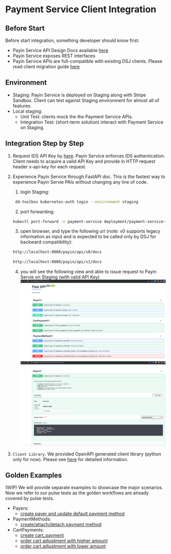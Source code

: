 # Payment Service Client Integration

## Before Start
Before start integration, something developer should know first:
- Payin Service API Design Docs available [here](https://docs.google.com/document/d/1cnIx3TTkTZYkuuvCYc0XysdNixOippd5g8uzzKLIcms/edit?ts=5d14f007#heading=h.r76fhvcd081g)
- Payin Service exposes REST interfaces
- Payin Service APIs are full-compatible with existing DSJ clients. Please read client migration guide [here](https://docs.google.com/document/d/1QVl2LdZMIpSz2129WaYSx99b9QhKE38lhbmlMZ4_jhM/edit#heading=h.6k4cn0qqf3m1)


## Environment
- Staging: Payin Service is deployed on Staging along with Stripe Sandbox. Client can test against Staging environment for almost all of features.
- Local staging:
  - Unit Test: clients mock the the Payment Service APIs.
  - Integration Test: (short-term solution) interact with Payment Service on Staging.

## Integration Step by Step
1. Request IDS API Key by [here](https://doordash.atlassian.net/wiki/spaces/PE/pages/762970379/Identity+Service#IdentityService-Services,ClientsandTokensTerms). Payin Service enforces IDS authentication. Client needs to acquire a valid API Key and provide in HTTP request header x-api-key for each request.

2. Experience Payin Service through FastAPI doc. This is the fastest way to experience Payin Servie PAIs without changing any line of code.

   1. login Staging:
   ```bash
    dd-toolbox kubernetes-auth login --environment staging
   ```
   2. port forwarding:
   ```bash
   kubectl port-forward -n payment-service deployment/payment-service-web 8080:80
   ```
   3. open browser, and type the following url (note: v0 supports legacy information as input and is expected to be called only by DSJ for backward compatibility):
   ```bash
   http://localhost:8080/payin/api/v0/docs
   ```
   ```bash
   http://localhost:8080/payin/api/v1/docs
   ```
   4. you will see the following view and able to issue request to Payin Servie on Staging (with valid API Key)
![payin_fastapi_dmeo_list](./development/payin_fastapi_dmeo_list.png)
![payin_fastapi_dmeo_contract](./development/payin_fastapi_dmeo_contract.png)

3. `Client Library`. We provided OpenAPI generated client library (python only for now). Please see [here](https://github.com/doordash/payment-service-python-client/tree/master/payin) for detailed information.


## Golden Examples
(WIP) We will provide separate examples to showcase the major scenarios. Now we refer to our pulse tests as the golden workflows are already covered by pulse tests.
- Payers:
  - [create payer and update default payment method](https://github.com/doordash/payment-service/blob/master/pulse/tests/payin/test_end_to_end.py#L9)
- PaymentMethods:
  - [create/attach/detach payment method](https://github.com/doordash/payment-service/blob/master/pulse/tests/payin/test_end_to_end.py#L9)
- CartPayments:
  - [create cart_payment](https://github.com/doordash/payment-service/blob/master/pulse/tests/payin/test_cart_payment.py#L14)
  - [order cart adjustment with higher amount](https://github.com/doordash/payment-service/blob/master/pulse/tests/payin/test_cart_payment.py#L72)
  - [order cart adjustment with lower amount](https://github.com/doordash/payment-service/blob/master/pulse/tests/payin/test_cart_payment.py#L94)
